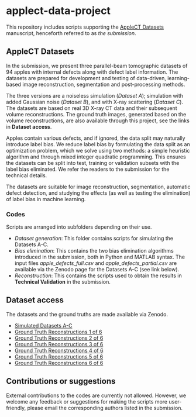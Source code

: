 # applect-data-project
This repository includes scripts supporting the [AppleCT Datasets](https://arxiv.org/abs/2012.13346) manuscript, henceforth referred to as *the submission*. 

## AppleCT Datasets
In the submission, we present three parallel-beam tomographic datasets of 94 apples with internal defects along with defect label information. The datasets are prepared for development and testing of data-driven, learning-based image reconstruction, segmentation and post-processing methods. 

The three versions are a noiseless simulation (*Dataset A*); simulation with added Gaussian noise (*Dataset B*), and with X-ray scattering (*Dataset C*). The datasets are based on real 3D X-ray CT data and their subsequent volume reconstructions. The ground truth images, generated based on the volume reconstructions, are also available through this project, see the links in **Dataset access**. 

Apples contain various defects, and if ignored, the data split may naturally introduce label bias. We reduce label bias by formulating the data split as an optimization problem, which we solve using two methods: a simple heuristic algorithm and through mixed integer quadratic programming. This ensures the datasets can be split into test, training or validation subsets with the label bias eliminated. We refer the readers to the submission for the technical details. 

The datasets are suitable for image reconstruction, segmentation, automatic defect detection, and studying the effects (as well as testing the elimination) of label bias in machine learning.


### Codes
Scripts are arranged into subfolders depending on their use.

* *Dataset generation*: This folder contains scripts for simulating the Datasets A-C.
* *Bias elimination*: This contains the two bias elimination algorithms introduced in the submission, both in Python and MATLAB syntax. The input files *apple_defects_full.csv* and *apple_defects_partial.csv* are available via the Zenodo page for the Datasets A-C (see link below). 
* *Reconstruction*: This contains the scripts used to obtain the results in **Technical Validation** in the submission. 


## Dataset access
The datasets and the ground truths are made available via Zenodo. 

* [Simulated Datasets A-C](https://zenodo.org/record/4212301)
* [Ground Truth Reconstructions 1 of 6](https://zenodo.org/record/4550729)
* [Ground Truth Reconstructions 2 of 6](https://zenodo.org/record/4575904)
* [Ground Truth Reconstructions 3 of 6](https://zenodo.org/record/4576078)
* [Ground Truth Reconstructions 4 of 6](https://zenodo.org/record/4576122)
* [Ground Truth Reconstructions 5 of 6](https://zenodo.org/record/4576202)
* [Ground Truth Reconstructions 6 of 6](https://zenodo.org/record/4576260)



## Contributions or suggestions 
External contributions to the codes are currently not allowed. However, we welcome any feedback or suggestions for making the scripts more user-friendly, please email the corresponding authors listed in the submission. 
